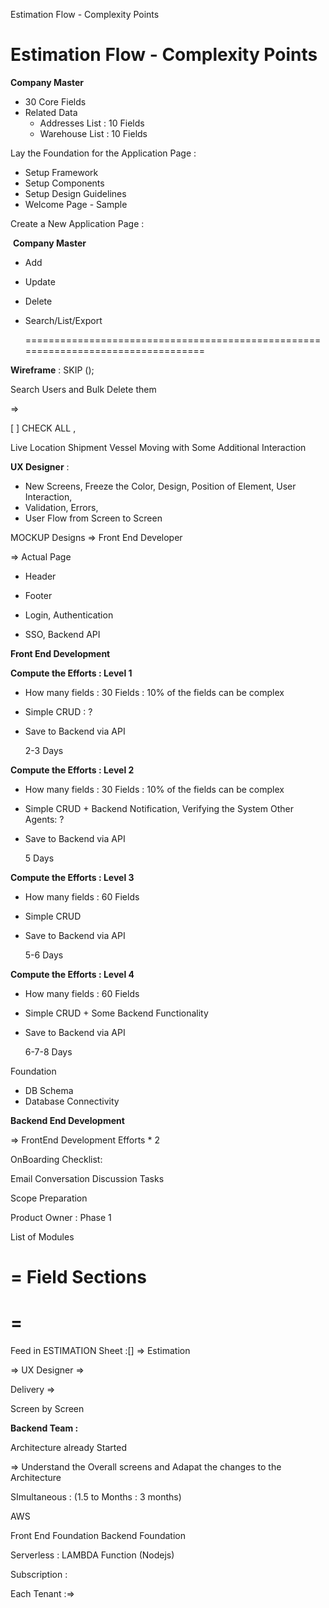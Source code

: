 Estimation Flow - Complexity Points

# Estimation Flow - Complexity Points





**Company Master** 

- 30 Core Fields
- Related Data
  - Addresses List : 10 Fields
  - Warehouse List : 10 Fields







Lay the Foundation for the Application Page : 

- Setup Framework
- Setup Components
- Setup Design Guidelines
- Welcome Page - Sample

Create a  New Application Page :

​	**Company Master**

 - Add

 - Update

 - Delete

 - Search/List/Export

   ==================================================================================



**Wireframe** : SKIP ();

Search Users and Bulk Delete them

=>

[ ] CHECK ALL , 



Live Location Shipment Vessel Moving with Some Additional Interaction 







**UX Designer** : 

- New Screens, Freeze the Color, Design, Position of Element, User Interaction,
- Validation, Errors, 
- User Flow from Screen to Screen

MOCKUP Designs => Front End Developer

=> Actual Page

- Header

- Footer
- Login, Authentication
- SSO, Backend API



**Front End Development**

**Compute the Efforts : Level 1**

- How many fields  : 30 Fields :  10% of the fields can be complex

- Simple CRUD : ? 

- Save to Backend via API

  2-3 Days



**Compute the Efforts : Level 2**

- How many fields  : 30 Fields  : 10% of the fields can be complex

- Simple CRUD + Backend Notification, Verifying the System Other Agents: ? 

- Save to Backend via API

  5 Days



**Compute the Efforts : Level 3**

- How many fields  : 60 Fields 

- Simple CRUD 

- Save to Backend via API

  5-6 Days



**Compute the Efforts : Level 4**

- How many fields  : 60 Fields 

- Simple CRUD + Some Backend Functionality

- Save to Backend via API

  6-7-8 Days



Foundation

- DB Schema
- Database Connectivity

**Backend End Development**

=> FrontEnd Development Efforts * 2







OnBoarding Checklist:

Email
Conversation
Discussion
Tasks

Scope Preparation

Product Owner : Phase 1

List of Modules

=	Field Sections
=	
=
=



Feed in ESTIMATION Sheet :[] => Estimation

=> UX Designer =>

Delivery => 

Screen by Screen 



**Backend Team :**

Architecture already Started

=> Understand the Overall screens and Adapat the changes to the Architecture



SImultaneous :  (1.5 to Months : 3 months)

AWS

Front End Foundation
Backend Foundation 



Serverless : LAMBDA Function (Nodejs)



Subscription :

Each Tenant :=>





























